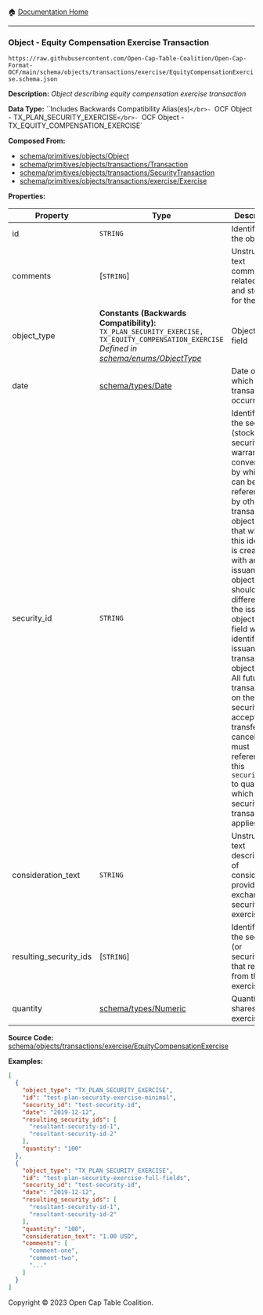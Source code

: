 :house: [Documentation Home](../../../../../README.md)

---

### Object - Equity Compensation Exercise Transaction

`https://raw.githubusercontent.com/Open-Cap-Table-Coalition/Open-Cap-Format-OCF/main/schema/objects/transactions/exercise/EquityCompensationExercise.schema.json`

**Description:** _Object describing equity compensation exercise transaction_

**Data Type:** ``Includes Backwards Compatibility Alias(es)`</br>- `OCF Object - TX_PLAN_SECURITY_EXERCISE`</br>- `OCF Object - TX_EQUITY_COMPENSATION_EXERCISE`

**Composed From:**

- [schema/primitives/objects/Object](../../../primitives/objects/Object.md)
- [schema/primitives/objects/transactions/Transaction](../../../primitives/objects/transactions/Transaction.md)
- [schema/primitives/objects/transactions/SecurityTransaction](../../../primitives/objects/transactions/SecurityTransaction.md)
- [schema/primitives/objects/transactions/exercise/Exercise](../../../primitives/objects/transactions/exercise/Exercise.md)

**Properties:**

| Property               | Type                                                                                                                                                                           | Description                                                                                                                                                                                                                                                                                                                                                                                                                                                                                                 | Required   |
| ---------------------- | ------------------------------------------------------------------------------------------------------------------------------------------------------------------------------ | ----------------------------------------------------------------------------------------------------------------------------------------------------------------------------------------------------------------------------------------------------------------------------------------------------------------------------------------------------------------------------------------------------------------------------------------------------------------------------------------------------------- | ---------- |
| id                     | `STRING`                                                                                                                                                                       | Identifier for the object                                                                                                                                                                                                                                                                                                                                                                                                                                                                                   | `REQUIRED` |
| comments               | [`STRING`]                                                                                                                                                                     | Unstructured text comments related to and stored for the object                                                                                                                                                                                                                                                                                                                                                                                                                                             | -          |
| object_type            | **Constants (Backwards Compatibility):** `TX_PLAN_SECURITY_EXERCISE, TX_EQUITY_COMPENSATION_EXERCISE`</br>_Defined in [schema/enums/ObjectType](../../../enums/ObjectType.md)_ | Object type field                                                                                                                                                                                                                                                                                                                                                                                                                                                                                           | `REQUIRED` |
| date                   | [schema/types/Date](../../../types/Date.md)                                                                                                                                    | Date on which the transaction occurred                                                                                                                                                                                                                                                                                                                                                                                                                                                                      | `REQUIRED` |
| security_id            | `STRING`                                                                                                                                                                       | Identifier for the security (stock, plan security, warrant, or convertible) by which it can be referenced by other transaction objects. Note that while this identifier is created with an issuance object, it should be different than the issuance object's `id` field which identifies the issuance transaction object itself. All future transactions on the security (e.g. acceptance, transfer, cancel, etc.) must reference this `security_id` to qualify which security the transaction applies to. | `REQUIRED` |
| consideration_text     | `STRING`                                                                                                                                                                       | Unstructured text description of consideration provided in exchange for security exercise                                                                                                                                                                                                                                                                                                                                                                                                                   | -          |
| resulting_security_ids | [`STRING`]                                                                                                                                                                     | Identifier for the security (or securities) that resulted from the exercise                                                                                                                                                                                                                                                                                                                                                                                                                                 | `REQUIRED` |
| quantity               | [schema/types/Numeric](../../../types/Numeric.md)                                                                                                                              | Quantity of shares exercised                                                                                                                                                                                                                                                                                                                                                                                                                                                                                | `REQUIRED` |

**Source Code:** [schema/objects/transactions/exercise/EquityCompensationExercise](../../../../../../schema/objects/transactions/exercise/EquityCompensationExercise.schema.json)

**Examples:**

```json
[
  {
    "object_type": "TX_PLAN_SECURITY_EXERCISE",
    "id": "test-plan-security-exercise-minimal",
    "security_id": "test-security-id",
    "date": "2019-12-12",
    "resulting_security_ids": [
      "resultant-security-id-1",
      "resultant-security-id-2"
    ],
    "quantity": "100"
  },
  {
    "object_type": "TX_PLAN_SECURITY_EXERCISE",
    "id": "test-plan-security-exercise-full-fields",
    "security_id": "test-security-id",
    "date": "2019-12-12",
    "resulting_security_ids": [
      "resultant-security-id-1",
      "resultant-security-id-2"
    ],
    "quantity": "100",
    "consideration_text": "1.00 USD",
    "comments": [
      "comment-one",
      "comment-two",
      "..."
    ]
  }
]
```

Copyright © 2023 Open Cap Table Coalition.
